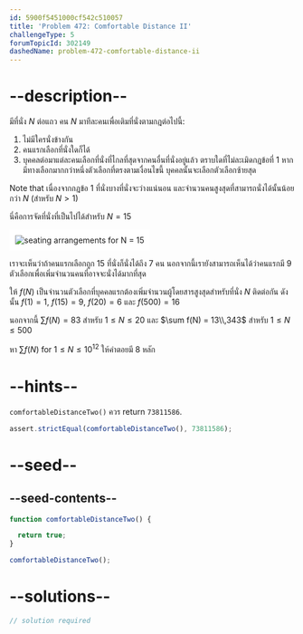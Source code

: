 ```yaml
---
id: 5900f5451000cf542c510057
title: 'Problem 472: Comfortable Distance II'
challengeType: 5
forumTopicId: 302149
dashedName: problem-472-comfortable-distance-ii
---
```


# --description--

มีที่นั่ง $N$ ต่อแถว คน $N$ มาทีละคนเพื่อเติมที่นั่งตามกฎต่อไปนี้:

1. ไม่มีใครนั่งข้างกัน
1. คนแรกเลือกที่นั่งใดก็ได้
1. บุคคลต่อมาแต่ละคนเลือกที่นั่งที่ไกลที่สุดจากคนอื่นที่นั่งอยู่แล้ว ตราบใดที่ไม่ละเมิดกฎข้อที่ 1 หากมีทางเลือกมากกว่าหนึ่งตัวเลือกที่ตรงตามเงื่อนไขนี้ บุคคลนั้นจะเลือกตัวเลือกซ้ายสุด

Note that เนื่องจากกฎข้อ 1 ที่นั่งบางที่นั่งจะว่างแน่นอน และจำนวนคนสูงสุดที่สามารถนั่งได้นั้นน้อยกว่า $N$ (สำหรับ $N > 1$)

นี่คือการจัดที่นั่งที่เป็นไปได้สำหรับ $N = 15$

<img class="img-responsive center-block" alt="seating arrangements for N = 15" src="https://cdn.freecodecamp.org/curriculum/project-euler/comfortable-distance-ii.png" style="background-color: white; padding: 10px;">

เราจะเห็นว่าถ้าคนแรกเลือกถูก 15 ที่นั่งก็นั่งได้ถึง 7 คน นอกจากนี้เรายังสามารถเห็นได้ว่าคนแรกมี 9 ตัวเลือกเพื่อเพิ่มจำนวนคนที่อาจจะนั่งได้มากที่สุด

ให้ $f(N)$ เป็นจำนวนตัวเลือกที่บุคคลแรกต้องเพิ่มจำนวนผู้โดยสารสูงสุดสำหรับที่นั่ง $N$ ติดต่อกัน ดังนั้น $f(1) = 1$, $f(15) = 9$, $f(20) = 6$ และ $f(500) = 16$

นอกจากนี้ $\sum f(N) = 83$ สำหรับ $1 ≤ N ≤ 20$ และ $\sum f(N) = 13\\,343$ สำหรับ $1 ≤ N ≤ 500$

หา $\sum f(N)$ for $1 ≤ N ≤ {10}^{12}$ ให้คำตอยมี 8 หลัก

# --hints--

`comfortableDistanceTwo()` ควร return `73811586`.

```js
assert.strictEqual(comfortableDistanceTwo(), 73811586);
```

# --seed--

## --seed-contents--

```js
function comfortableDistanceTwo() {

  return true;
}

comfortableDistanceTwo();
```

# --solutions--

```js
// solution required
```
